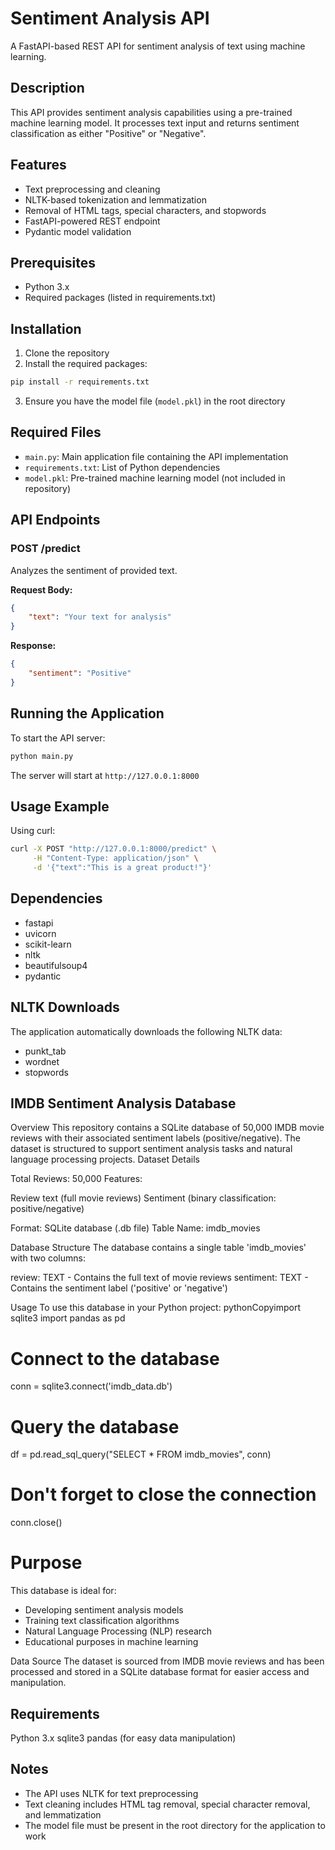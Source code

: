 # Sentiment Analysis API

A FastAPI-based REST API for sentiment analysis of text using machine learning.

## Description

This API provides sentiment analysis capabilities using a pre-trained machine learning model. It processes text input and returns sentiment classification as either "Positive" or "Negative".

## Features

- Text preprocessing and cleaning
- NLTK-based tokenization and lemmatization
- Removal of HTML tags, special characters, and stopwords
- FastAPI-powered REST endpoint
- Pydantic model validation

## Prerequisites

- Python 3.x
- Required packages (listed in requirements.txt)

## Installation

1. Clone the repository
2. Install the required packages:
```bash
pip install -r requirements.txt
```
3. Ensure you have the model file (`model.pkl`) in the root directory

## Required Files

- `main.py`: Main application file containing the API implementation
- `requirements.txt`: List of Python dependencies
- `model.pkl`: Pre-trained machine learning model (not included in repository)

## API Endpoints

### POST /predict

Analyzes the sentiment of provided text.

**Request Body:**
```json
{
    "text": "Your text for analysis"
}
```

**Response:**
```json
{
    "sentiment": "Positive"
}
```

## Running the Application

To start the API server:

```bash
python main.py
```

The server will start at `http://127.0.0.1:8000`

## Usage Example

Using curl:
```bash
curl -X POST "http://127.0.0.1:8000/predict" \
     -H "Content-Type: application/json" \
     -d '{"text":"This is a great product!"}'
```

## Dependencies

- fastapi
- uvicorn
- scikit-learn
- nltk
- beautifulsoup4
- pydantic

## NLTK Downloads

The application automatically downloads the following NLTK data:
- punkt_tab
- wordnet
- stopwords

## IMDB Sentiment Analysis Database
Overview
This repository contains a SQLite database of 50,000 IMDB movie reviews with their associated sentiment labels (positive/negative). The dataset is structured to support sentiment analysis tasks and natural language processing projects.
Dataset Details

Total Reviews: 50,000
Features:

Review text (full movie reviews)
Sentiment (binary classification: positive/negative)


Format: SQLite database (.db file)
Table Name: imdb_movies

Database Structure
The database contains a single table 'imdb_movies' with two columns:

review: TEXT - Contains the full text of movie reviews
sentiment: TEXT - Contains the sentiment label ('positive' or 'negative')

Usage
To use this database in your Python project:
pythonCopyimport sqlite3
import pandas as pd

# Connect to the database
conn = sqlite3.connect('imdb_data.db')

# Query the database
df = pd.read_sql_query("SELECT * FROM imdb_movies", conn)

# Don't forget to close the connection
conn.close()
# Purpose

This database is ideal for:
- Developing sentiment analysis models
- Training text classification algorithms
- Natural Language Processing (NLP) research
- Educational purposes in machine learning

Data Source
The dataset is sourced from IMDB movie reviews and has been processed and stored in a SQLite database format for easier access and manipulation.

## Requirements

Python 3.x
sqlite3
pandas (for easy data manipulation)

## Notes

- The API uses NLTK for text preprocessing
- Text cleaning includes HTML tag removal, special character removal, and lemmatization
- The model file must be present in the root directory for the application to work
